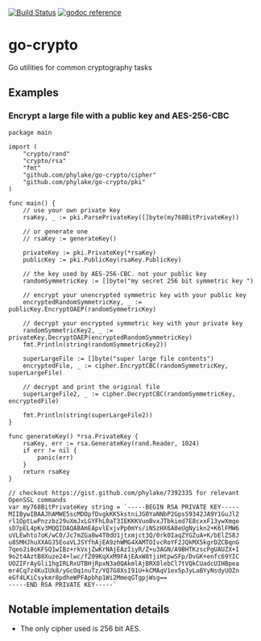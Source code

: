 [![Build Status](https://travis-ci.org/phylake/go-crypto.svg?branch=master)](https://travis-ci.org/phylake/go-crypto) [![godoc reference](https://godoc.org/github.com/phylake/go-crypto?status.png)](https://godoc.org/github.com/phylake/go-crypto)

# go-crypto

Go utilities for common cryptography tasks

## Examples

### Encrypt a large file with a public key and AES-256-CBC

```golang
package main

import (
    "crypto/rand"
    "crypto/rsa"
    "fmt"
    "github.com/phylake/go-crypto/cipher"
    "github.com/phylake/go-crypto/pki"
)

func main() {
    // use your own private key
    rsaKey, _ := pki.ParsePrivateKey([]byte(my768BitPrivateKey))

    // or generate one
    // rsaKey := generateKey()

    privateKey := pki.PrivateKey(*rsaKey)
    publicKey := pki.PublicKey(rsaKey.PublicKey)

    // the key used by AES-256-CBC. not your public key
    randomSymmetricKey := []byte("my secret 256 bit symmetric key ")

    // encrypt your unencrypted symmetric key with your public key
    encryptedRandomSymmetricKey, _ := publicKey.EncryptOAEP(randomSymmetricKey)

    // decrypt your encrypted symmetric key with your private key
    randomSymmetricKey2, _ := privateKey.DecryptOAEP(encryptedRandomSymmetricKey)
    fmt.Println(string(randomSymmetricKey2))

    superLargeFile := []byte("super large file contents")
    encryptedFile, _ := cipher.EncryptCBC(randomSymmetricKey, superLargeFile)

    // decrypt and print the original file
    superLargeFile2, _ := cipher.DecryptCBC(randomSymmetricKey, encryptedFile)

    fmt.Println(string(superLargeFile2))
}

func generateKey() *rsa.PrivateKey {
    rsaKey, err := rsa.GenerateKey(rand.Reader, 1024)
    if err != nil {
        panic(err)
    }
    return rsaKey
}

// checkout https://gist.github.com/phylake/7392335 for relevant OpenSSL commands
var my768BitPrivateKey string = `-----BEGIN RSA PRIVATE KEY-----
MIIBywIBAAJhAMWE5scMDOpfDvgkKKSkstniJG0YaNNbP2GpsS9342JA9Y1GuJl2
rl1OptLwPnzzbz29uXmJxLGYFhL0aT3IEKKKVuoBvxJTbkied7E8cxxF13ywXmqo
sD7pEL4pKv3MQQIDAQABAmEApvlExjvPp0mYs/iNSzHX6A0eUgNyikn2+K6lFMW6
uVLEwhto7oK/wC0/Jc7mZGa8w4T0dU1jtxmjct3Q/0rk0IaqZYGZuA+K/bElZS8J
u8SMHJhuXXAGJ5EoaVLJSYfhAjEA9zhWMG4XAMTOIvcRoYF2JQkMX5kgrDZCBqnG
7qeo2i8oKFSQ1wIBz+rkVxjZwKrNAjEAzIiyR/Z+u3AGN/A9BHTKzscPgUAUZX+I
9o2t4AztB8Xuze24+lwc/fZ09KqXxM9FAjEAxW8tjiHtpwSFp/DvGK+enfc69YIC
UOZIFrAyGli1hgIRLRxUTBHjRpxN3a0QAkmlAjBRX8lebCl7tVQkCUadcUIHBpea
mr4Cq7z4KuIUk8/yGcOq1nuTz/YQ7G8XsI91U+kCMAqV1ex5pJyLaBYyNsdyUOZn
eGf4LKiCsykmr8pdheWPFApbhp1Wi2MmeqGTgpjWsg==
-----END RSA PRIVATE KEY-----`
```

## Notable implementation details
- The only cipher used is 256 bit AES.

